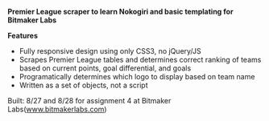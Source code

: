 **Premier League scraper to learn Nokogiri and basic templating for Bitmaker Labs**

**Features**

* Fully responsive design using only CSS3, no jQuery/JS
* Scrapes Premier League tables and determines correct ranking of teams based on current points, goal differential, and goals
* Programatically determines which logo to display based on team name
* Written as a set of objects, not a script

Built: 8/27 and 8/28 for assignment 4 at Bitmaker Labs(www.bitmakerlabs.com)